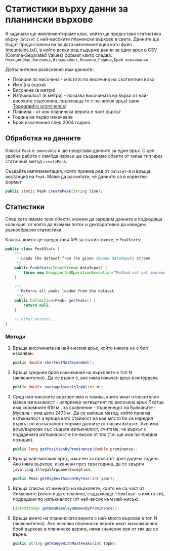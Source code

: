 # Статистики върху данни за планински върхове

В задачата ще имплементираме клас, който ще предоставя статистика върху
`dataset` с най-високите планински върхове в света. Данните ще бъдат
предоставени на вашата имплементация като файл
([mountains.txt](mountains.txt)), в който всеки ред съдържа данни за един връх в
CSV (Comma-Separated Values) формат както следва:
`Позиция,Име,Височина,Изпъкналост,Планина,Година,Брой изкачвания`

Допълнителни разяснения към данните:
  * Позиция по височина - мястото по височина на съответния връх
  * Име (на върха)
  * Височина (в метри)
  * Изпъкналост (в метри) - показва височината на върха от най-високата
  седловина, свързваща го с по-висок връх) (виж
  [Topographic prominence](https://en.wikipedia.org/wiki/Topographic_prominence))
  * Планина - от коя планинска верига е част върхът
  * Година на първо изкачване
  * Брой изкачвания след 2004 година

## Обработка на данните

Класът `Peak` е `immutable` и ще представя данните за един връх. С цел удобна
работа с ламбда изрази ще създаваме обекти от такъв тип чрез статичния метод
`createPeak`.

Създайте имплементация, която приема ред от `dataset`-a и връща инстанция на
`Peak`. Може да разчитате, че данните са в коректен формат.

```java
public static Peak createPeak(String line);
```

## Статистики

След като имаме тези обекти, можем да заредим данните в подходяща колекция, от
която да вземем поток и декларативно да изведем разнообразни статистики.

Класът, който ще предоставя API за статистиките, е `PeakStats`:
```java
public class PeakStats {
    /**
     * Loads the dataset from the given {@code dataInput} stream.
     */
    public PeakStats(InputStream dataInput) {
        throw new UnsupportedOperationException("Method not yet implemented");
    }

    /**
     * Returns all peaks loaded from the dataset.
     **/
    public Collection<Peak> getPeaks() {
        return null;
    }

    // Other methods...
}
```

### Методи

1. Връща височината на най-ниския връх, който никога не е бил изкачван.

   ```java
   public double shortestNotAscended();
   ```

2. Връща средния брой изкачвания на върховете в топ N (включително). Да се върне
`0`, ако няма изкачен връх в интервала.

   ```java
   public double averageAscentsTopN(int n);
   ```

3. Сред най-високите върхове има и такива, които имат относително малка
изпъкналост - например четвъртият по височина връх Лхотце има скромните 610 м.,
за сравнение - първенецът на Балканите - Мусала - има цели 2473 м. Да се напише
метод, който приема изпъкналост и връща като стойност на кое място би се наредил
върхът по изпъкналост спрямо данните от нашия `dataset`. Ако има връх/върхове
със същата изпъкналост, считаме, че върхът с подадената изпъкналост е по-висок
от тях (т.е. ще има по-предна позиция).

   ```java
   public long getPositionByProminence(double prominence);
   ```

4. Връща най-високия връх, изкачен за пръв път през дадена година. Ако няма
върхове, изкачени през тази година, да се хвърля
`java.lang.IllegalArgumentException`.

   ```java
   public Peak getHighestAscentByYear(int year);
   ```

5. Връща списък от имената на върховете, които не са част от Хималаите (която и
да е планина, съдържащa `'Himalaya'` в името си), подредени по изпъкналост (от
най-висок към най-нисък).

   ```java
   List<String> getNonHimalayaNamesByProminence();
   ```

6. Връща името на планинската верига с най-много върхове в топ N (включително).
Ако няколко планински вериги имат максималния брой върхове в планинска верига,
няма значение коя от тях ще се върне.

   ```java
   public String getRangeWithMostPeaks(int topN);
   ```
